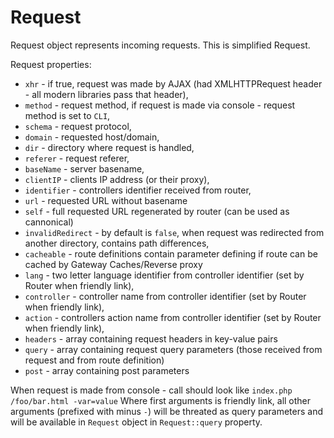 # Request

Request object represents incoming requests.
This is simplified Request.

Request properties:

* ``xhr`` - if true, request was made by AJAX (had XMLHTTPRequest header - all modern libraries pass that header),
* ``method`` - request method, if request is made via console - request method is set to ``CLI``,
* ``schema`` - request protocol,
* ``domain`` - requested host/domain,
* ``dir`` - directory where request is handled,
* ``referer`` - request referer,
* ``baseName`` - server basename,
* ``clientIP`` - clients IP address (or their proxy),
* ``identifier`` - controllers identifier received from router,
* ``url`` - requested URL without basename
* ``self`` - full requested URL regenerated by router (can be used as cannonical)
* ``invalidRedirect`` - by default is ``false``, when request was redirected from another directory, contains path differences,
* ``cacheable`` - route definitions contain parameter defining if route can be cached by Gateway Caches/Reverse proxy
* ``lang`` - two letter language identifier from controller identifier (set by Router when friendly link),
* ``controller`` - controller name from controller identifier (set by Router when friendly link),
* ``action`` - controllers action name from controller identifier (set by Router when friendly link),
* ``headers`` - array containing request headers in key-value pairs
* ``query`` - array containing request query parameters (those received from request and from route definition)
* ``post`` - array containing post parameters

When request is made from console - call should look like ``index.php /foo/bar.html -var=value``
Where first arguments is friendly link, all other arguments (prefixed with minus ``-``) will be threated as query parameters and will be available in ``Request`` object in ``Request::query`` property.
